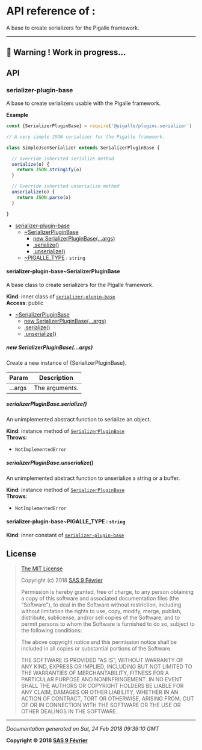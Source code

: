 # API reference of :

A base to create serializers for the Pigalle framework. 

---
&#x1F34E; **__Warning !__ Work in progress...**
---
## API

<a name="module_serializer-plugin-base"></a>

### serializer-plugin-base
A base to create serializers usable with the Pigalle framework.

**Example**  
```js
const {SerializerPluginBase} = require('@pigalle/plugins.serializer')

// A very simple JSON serializer for the Pigalle framework.

class SimpleJsonSerializer extends SerializerPluginBase {

  // Override inherited serialize method
  serialize(o) {
    return JSON.stringify(o)
  }

  // Override inherited unserialize method
  unserialize(o) {
    return JSON.parse(o)
  }

}
```

* [serializer-plugin-base](#module_serializer-plugin-base)
    * [~SerializerPluginBase](#module_serializer-plugin-base..SerializerPluginBase)
        * [new SerializerPluginBase(...args)](#new_module_serializer-plugin-base..SerializerPluginBase_new)
        * [.serialize()](#module_serializer-plugin-base..SerializerPluginBase+serialize)
        * [.unserialize()](#module_serializer-plugin-base..SerializerPluginBase+unserialize)
    * [~PIGALLE_TYPE](#module_serializer-plugin-base..PIGALLE_TYPE) : <code>string</code>

<a name="module_serializer-plugin-base..SerializerPluginBase"></a>

#### serializer-plugin-base~SerializerPluginBase
A base class to create serializers for the Pigalle framework.

**Kind**: inner class of [<code>serializer-plugin-base</code>](#module_serializer-plugin-base)  
**Access**: public  

* [~SerializerPluginBase](#module_serializer-plugin-base..SerializerPluginBase)
    * [new SerializerPluginBase(...args)](#new_module_serializer-plugin-base..SerializerPluginBase_new)
    * [.serialize()](#module_serializer-plugin-base..SerializerPluginBase+serialize)
    * [.unserialize()](#module_serializer-plugin-base..SerializerPluginBase+unserialize)

<a name="new_module_serializer-plugin-base..SerializerPluginBase_new"></a>

##### new SerializerPluginBase(...args)
Create a new instance of {SerializerPluginBase}.


| Param | Description |
| --- | --- |
| ...args | The arguments. |

<a name="module_serializer-plugin-base..SerializerPluginBase+serialize"></a>

##### serializerPluginBase.serialize()
An unimplemented abstract function to serialize an object.

**Kind**: instance method of [<code>SerializerPluginBase</code>](#module_serializer-plugin-base..SerializerPluginBase)  
**Throws**:

- <code>NotImplementedError</code> 

<a name="module_serializer-plugin-base..SerializerPluginBase+unserialize"></a>

##### serializerPluginBase.unserialize()
An unimplemented abstract function to unserialize a string or a buffer.

**Kind**: instance method of [<code>SerializerPluginBase</code>](#module_serializer-plugin-base..SerializerPluginBase)  
**Throws**:

- <code>NotImplementedError</code> 

<a name="module_serializer-plugin-base..PIGALLE_TYPE"></a>

#### serializer-plugin-base~PIGALLE_TYPE : <code>string</code>
**Kind**: inner constant of [<code>serializer-plugin-base</code>](#module_serializer-plugin-base)  
## <a name="license"> License

>
> [The MIT License](https://opensource.org/licenses/MIT)
>
> Copyright (c) 2018 [SAS 9 Février](https://9fevrier.com/)
>
> Permission is hereby granted, free of charge, to any person obtaining a copy
> of this software and associated documentation files (the "Software"), to deal
> in the Software without restriction, including without limitation the rights
> to use, copy, modify, merge, publish, distribute, sublicense, and/or sell
> copies of the Software, and to permit persons to whom the Software is
> furnished to do so, subject to the following conditions:
>
> The above copyright notice and this permission notice shall be included in all
> copies or substantial portions of the Software.
>
> THE SOFTWARE IS PROVIDED "AS IS", WITHOUT WARRANTY OF ANY KIND, EXPRESS OR
> IMPLIED, INCLUDING BUT NOT LIMITED TO THE WARRANTIES OF MERCHANTABILITY,
> FITNESS FOR A PARTICULAR PURPOSE AND NONINFRINGEMENT. IN NO EVENT SHALL THE
>AUTHORS OR COPYRIGHT HOLDERS BE LIABLE FOR ANY CLAIM, DAMAGES OR OTHER
> LIABILITY, WHETHER IN AN ACTION OF CONTRACT, TORT OR OTHERWISE, ARISING FROM,
> OUT OF OR IN CONNECTION WITH THE SOFTWARE OR THE USE OR OTHER DEALINGS IN THE
> SOFTWARE.
>

***

_Documentation generated on Sat, 24 Feb 2018 09:39:10 GMT_

**Copyright &copy; 2018 [SAS 9 Février](https://9fevrier.com/)**

